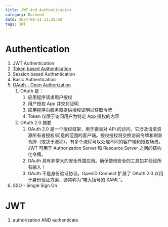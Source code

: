 ```yaml
---
title: JWT And Authentication
category: Backend
date: 2024-08-31 11:25:08
tags: JWT
---
```


# Authentication

1. JWT Authentication
2. [Token based Authentication](https://roadmap.sh/guides/token-authentication)
3. Session based Authentication
4. Basic Authentication
5. [OAuth - Open Authorization](https://developer.okta.com/blog/2017/06/21/what-the-heck-is-oauth)
    1. OAuth 是：
        1. 应用程序请求用户授权
        2. 用户授权 App 并交付证明
        3. 应用程序向服务器提供授权证明以获取令牌
        4. Token 仅限于访问用户为特定 App 授权的内容
    2. OAuth 2.0 摘要
        1. OAuth 2.0 是一个授权框架，用于委派对 API
           的访问。它涉及请求资源所有者授权/同意的范围的客户端。授权授权将交换访问令牌和刷新令牌（取决于流程）。有多个流程可以处理不同的客户端和授权场景。JWT
           可用于 Authorization Server 和 Resource Server 之间的结构化令牌。
        2. OAuth 具有非常大的安全外围应用。确保使用安全的工具包并验证所有输入！
        3. OAuth 不是身份验证协议。OpenID Connect 扩展了 OAuth 2.0 以用于身份验证方案，通常称为“带大括号的 SAML”。
6. SSO - Single Sign On

# JWT

1. authorization AND authenticate

# 